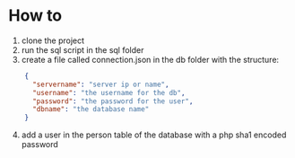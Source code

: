 # How to
1. clone the project
2. run the sql script in the sql folder
3. create a file called connection.json in the db folder with the structure:
```json
    {
      "servername": "server ip or name",
      "username": "the username for the db",
      "password": "the password for the user",
      "dbname": "the database name"
    }
```
4. add a user in the person table of the database with a php sha1 encoded password